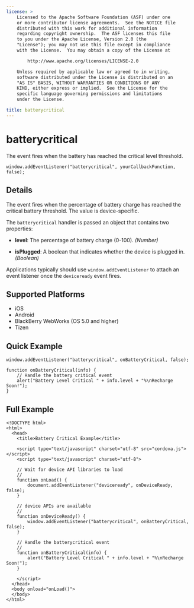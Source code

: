 ```yaml
---
license: >
    Licensed to the Apache Software Foundation (ASF) under one
    or more contributor license agreements.  See the NOTICE file
    distributed with this work for additional information
    regarding copyright ownership.  The ASF licenses this file
    to you under the Apache License, Version 2.0 (the
    "License"); you may not use this file except in compliance
    with the License.  You may obtain a copy of the License at

        http://www.apache.org/licenses/LICENSE-2.0

    Unless required by applicable law or agreed to in writing,
    software distributed under the License is distributed on an
    "AS IS" BASIS, WITHOUT WARRANTIES OR CONDITIONS OF ANY
    KIND, either express or implied.  See the License for the
    specific language governing permissions and limitations
    under the License.

title: batterycritical
---
```


# batterycritical

The event fires when the battery has reached the critical level
threshold.

    window.addEventListener("batterycritical", yourCallbackFunction, false);

## Details

The event fires when the percentage of battery charge has reached the
critical battery threshold. The value is device-specific.

The `batterycritical` handler is passed an object that contains two
properties:

- __level__: The percentage of battery charge (0-100). _(Number)_

- __isPlugged__: A boolean that indicates whether the device is plugged in. _(Boolean)_

Applications typically should use `window.addEventListener` to attach
an event listener once the `deviceready` event fires.

## Supported Platforms

- iOS
- Android
- BlackBerry WebWorks (OS 5.0 and higher)
- Tizen

## Quick Example

    window.addEventListener("batterycritical", onBatteryCritical, false);

    function onBatteryCritical(info) {
        // Handle the battery critical event
        alert("Battery Level Critical " + info.level + "%\nRecharge Soon!");
    }

## Full Example

    <!DOCTYPE html>
    <html>
      <head>
        <title>Battery Critical Example</title>

        <script type="text/javascript" charset="utf-8" src="cordova.js"></script>
        <script type="text/javascript" charset="utf-8">

        // Wait for device API libraries to load
        //
        function onLoad() {
            document.addEventListener("deviceready", onDeviceReady, false);
        }

        // device APIs are available
        //
        function onDeviceReady() {
            window.addEventListener("batterycritical", onBatteryCritical, false);
        }

        // Handle the batterycritical event
        //
        function onBatteryCritical(info) {
            alert("Battery Level Critical " + info.level + "%\nRecharge Soon!");
        }

        </script>
      </head>
      <body onload="onLoad()">
      </body>
    </html>
